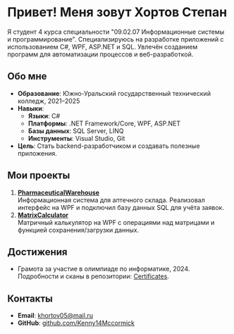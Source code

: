 # Привет! Меня зовут Хортов Степан

Я студент 4 курса специальности "09.02.07 Информационные системы и программирование". Специализируюсь на разработке приложений с использованием C#, WPF, ASP.NET и SQL. Увлечён созданием программ для автоматизации процессов и веб-разработкой.

## Обо мне
- **Образование**: Южно-Уральский государственный технический колледж, 2021–2025  
- **Навыки**:  
  - **Языки**: C#  
  - **Платформы**: .NET Framework/Core, WPF, ASP.NET  
  - **Базы данных**: SQL Server, LINQ  
  - **Инструменты**: Visual Studio, Git  
- **Цель**: Стать backend-разработчиком и создавать полезные приложения.

## Мои проекты
1. **[PharmaceuticalWarehouse](https://github.com/Kenny14Mccormick/PharmaceuticalWarehouse)**  
   Информационная система для аптечного склада. Реализовал интерфейс на WPF и подключил базу данных SQL для учёта заявок.  
2. **[MatrixCalculator](https://github.com/Kenny14Mccormick/MatrixCalculator)**  
   Матричный калькулятор на WPF с операциями над матрицами и функцией сохранения/загрузки данных.  

## Достижения
- Грамота за участие в олимпиаде по информатике, 2024.  
  Подробности и сканы в репозитории: [Certificates](https://github.com/Kenny14Mccormick/Certificates).  

## Контакты
- **Email**: [khortov05@mail.ru](mailto:khortov05@mail.ru)  
- **GitHub**: [github.com/Kenny14Mccormick](https://github.com/Kenny14Mccormick)  
